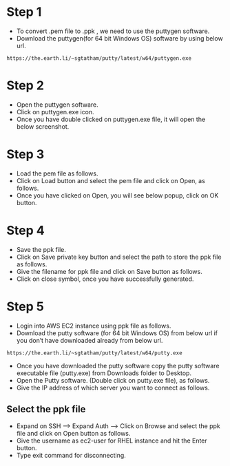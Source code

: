# Step 1
- To convert .pem file to .ppk , we need to use the puttygen software.
- Download the puttygen(for 64 bit Windows OS) software by using below url.
```
https://the.earth.li/~sgtatham/putty/latest/w64/puttygen.exe
```

# Step 2 
- Open the puttygen software.
- Click on puttygen.exe icon.
- Once you have double clicked on puttygen.exe file, it will open the below screenshot.

 
# Step 3 
- Load the pem file as follows.
- Click on Load button and select the pem file and click on Open, as follows.
- Once you have clicked on Open, you will see below popup, click on OK button.

# Step 4
- Save the ppk file.
- Click on Save private key button and select the path to store the ppk file as follows.
- Give the filename for ppk file and click on Save button as follows.
- Click on close symbol, once you have successfully generated.

# Step 5 
- Login into AWS EC2 instance  using ppk file as follows.
- Download the putty software (for 64 bit Windows OS) from below url if you don’t have downloaded already from below url.
```
https://the.earth.li/~sgtatham/putty/latest/w64/putty.exe
```
- Once you have downloaded the putty software copy the putty software executable file (putty.exe) from Downloads folder to Desktop.
- Open the Putty software. (Double click on putty.exe file), as follows.
- Give the IP address of which server you want to connect as follows.

## Select the ppk file
- Expand on SSH --> Expand Auth --> Click on Browse and select the ppk file and click on Open button as follows.
- Give the username as ec2-user for RHEL instance and hit the Enter button.
- Type exit command for disconnecting.
